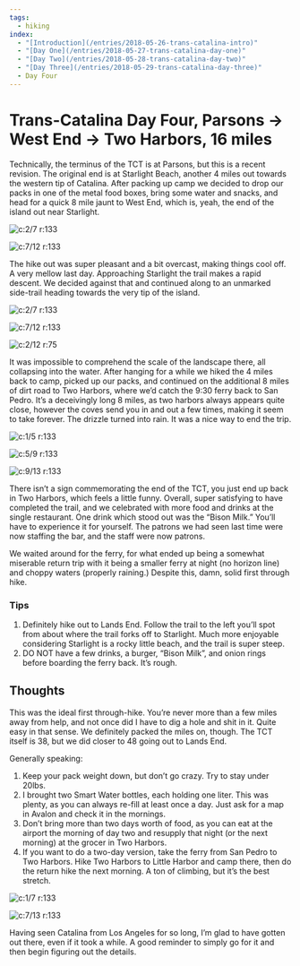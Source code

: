 ```yaml
---
tags:
  - hiking
index:
  - "[Introduction](/entries/2018-05-26-trans-catalina-intro)"
  - "[Day One](/entries/2018-05-27-trans-catalina-day-one)"
  - "[Day Two](/entries/2018-05-28-trans-catalina-day-two)"
  - "[Day Three](/entries/2018-05-29-trans-catalina-day-three)"
  - Day Four
---
```


# Trans-Catalina Day Four, Parsons → West End → Two Harbors, 16 miles

Technically, the terminus of the TCT is at Parsons, but this is a recent revision. The original end is at Starlight Beach, another 4 miles out towards the western tip of Catalina. After packing up camp we decided to drop our packs in one of the metal food boxes, bring some water and snacks, and head for a quick 8 mile jaunt to West End, which is, yeah, the end of the island out near Starlight.

![c:2/7 r:133](40-lands-end_133.jpg)

![c:7/12 r:133](39-parsons_75.jpg)

The hike out was super pleasant and a bit overcast, making things cool off. A very mellow last day. Approaching Starlight the trail makes a rapid descent. We decided against that and continued along to an unmarked side-trail heading towards the very tip of the island.

<!-- more -->

![c:2/7 r:133](41-lands-end_133.jpg)

![c:7/12 r:133](43-moss_133.jpg)

![c:2/12 r:75](42-lands-end_75.jpg)

It was impossible to comprehend the scale of the landscape there, all collapsing into the water. After hanging for a while we hiked the 4 miles back to camp, picked up our packs, and continued on the additional 8 miles of dirt road to Two Harbors, where we’d catch the 9:30 ferry back to San Pedro. It’s a deceivingly long 8 miles, as two harbors always appears quite close, however the coves send you in and out a few times, making it seem to take forever. The drizzle turned into rain. It was a nice way to end the trip.

![c:1/5 r:133](44-cove_133.jpg)

![c:5/9 r:133](45-fox_133.jpg)

![c:9/13 r:133](46-mile_133.jpg)

There isn’t a sign commemorating the end of the TCT, you just end up back in Two Harbors, which feels a little funny. Overall, super satisfying to have completed the trail, and we celebrated with more food and drinks at the single restaurant. One drink which stood out was the “Bison Milk.” You’ll have to experience it for yourself. The patrons we had seen last time were now staffing the bar, and the staff were now patrons.

We waited around for the ferry, for what ended up being a somewhat miserable return trip with it being a smaller ferry at night (no horizon line) and choppy waters (properly raining.) Despite this, damn, solid first through hike.

### Tips

1. Definitely hike out to Lands End. Follow the trail to the left you’ll spot from about where the trail forks off to Starlight. Much more enjoyable considering Starlight is a rocky little beach, and the trail is super steep.
2. DO NOT have a few drinks, a burger, “Bison Milk”, and onion rings before boarding the ferry back. It’s rough.

## Thoughts

This was the ideal first through-hike. You’re never more than a few miles away from help, and not once did I have to dig a hole and shit in it. Quite easy in that sense. We definitely packed the miles on, though. The TCT itself is 38, but we did closer to 48 going out to Lands End.

Generally speaking:

1. Keep your pack weight down, but don’t go crazy. Try to stay under 20lbs.
2. I brought two Smart Water bottles, each holding one liter. This was plenty, as you can always re-fill at least once a day. Just ask for a map in Avalon and check it in the mornings.
3. Don’t bring more than two days worth of food, as you can eat at the airport the morning of day two and resupply that night (or the next morning) at the grocer in Two Harbors.
4. If you want to do a two-day version, take the ferry from San Pedro to Two Harbors. Hike Two Harbors to Little Harbor and camp there, then do the return hike the next morning. A ton of climbing, but it’s the best stretch.


![c:1/7 r:133](54-griffith_133.jpg)

![c:7/13 r:133](55-dissapointment_133.jpg)

Having seen Catalina from Los Angeles for so long, I’m glad to have gotten out there, even if it took a while. A good reminder to simply go for it and then begin figuring out the details.